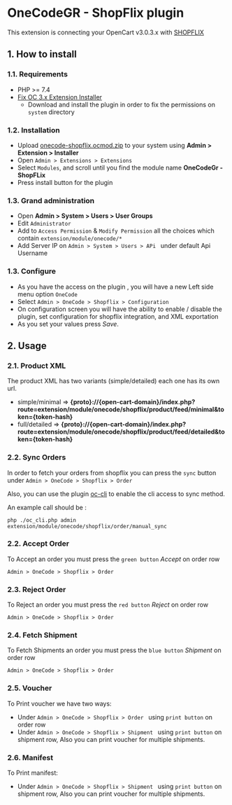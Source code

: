 # OneCodeGR - ShopFlix plugin

This extension is connecting your OpenCart v3.0.3.x with [SHOPFLIX](https://SHOPFLIX.gr)

##  1. How to install

### 1.1. Requirements
* PHP >= 7.4
* [Fix OC 3.x Extension Installer](https://www.opencart.com/index.php?route=marketplace/extension/info&member_token=396ed49ec2c97aab514825fbe62b1b9b&extension_id=33410&filter_category_id=5&filter_license=0&filter_download_id=56&sort=date_added )  
  * Download and install the plugin in order to fix the permissions on `system` directory

### 1.2. Installation
* Upload [onecode-shopflix.ocmod.zip](https://github.com/OnecodeGr/shopflix-connector-opencart/blob/main/onecode-shopflix.ocmod.zip) to your system using **Admin > Extension > Installer**
* Open `Admin > Extensions > Extensions `
* Select `Modules`, and scroll until you find the module name **OneCodeGr - ShopFLix**
* Press install button for the plugin

### 1.3. Grand administration
* Open **Admin > System > Users > User Groups**
* Edit `Administrator`
* Add to `Access Permission` & `Modify Permission` all the choices which contain 
  `extension/module/onecode/*`
* Add Server IP on `Admin > System > Users > APi ` under default Api Username

### 1.3. Configure
* As you have the access on the plugin , you will have a new Left side menu option `OneCode`
* Select `Admin > OneCode > Shopflix > Configuration`
* On configuration screen you will have the ability to enable / disable the plugin, set 
  configuration for shopflix integration, and XML exportation
* As you set your values press *Save*.

##  2. Usage
### 2.1. Product XML
The product XML has two variants (simple/detailed) each one has its own url.
* simple/minimal => **{proto}://{open-cart-domain}/index.php?
  route=extension/module/onecode/shopflix/product/feed/minimal&token={token-hash}**
* full/detailed => **{proto}://{open-cart-domain}/index.php?
  route=extension/module/onecode/shopflix/product/feed/detailed&token={token-hash}**

### 2.2. Sync Orders
In order to fetch your orders from shopflix you can press the `sync` button under 
`Admin > OneCode > Shopflix > Order `

Also, you can use the plugin [oc-cli](https://github.com/iSenseLabs/oc_cli.git) to enable the 
cli access to sync method.

An example call should be : 
```
php ./oc_cli.php admin extension/module/onecode/shopflix/order/manual_sync
```

### 2.2. Accept Order
To Accept an order you must press the `green button` *Accept* on order row

`Admin > OneCode > Shopflix > Order `

### 2.3. Reject Order
To Reject an order you must press the `red button` *Reject* on order row

`Admin > OneCode > Shopflix > Order `

### 2.4. Fetch Shipment
To Fetch Shipments an order you must press the `blue button` *Shipment* on order row

`Admin > OneCode > Shopflix > Order `

### 2.5. Voucher
To Print voucher we have two ways:

* Under `Admin > OneCode > Shopflix > Order ` using `print button`  on order row
* Under `Admin > OneCode > Shopflix > Shipment ` using `print button`  on shipment row, Also you 
  can print voucher for multiple shipments.

### 2.6. Manifest
To Print manifest:

* Under `Admin > OneCode > Shopflix > Shipment ` using `print button`  on shipment row, Also you
  can print voucher for multiple shipments.